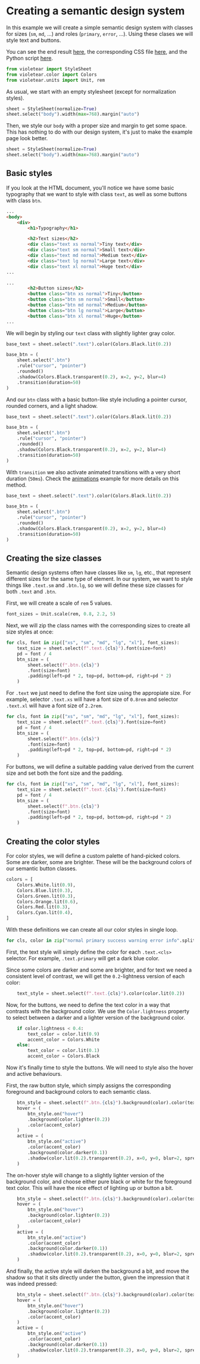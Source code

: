 # Creating a semantic design system

In this example we will create a simple semantic design system with
classes for sizes (`sm`, `md`, ...) and roles (`primary`, `error`, ...).
Using these clases we will style text and buttons.

You can see the end result [here](./semantic-design.html),
the corresponding CSS file [here](./semantic-design.css),
and the Python script [here](./semantic_design.py).



```python linenums="8" title="semantic_design.py"
from violetear import StyleSheet
from violetear.color import Colors
from violetear.units import Unit, rem
```

As usual, we start with an empty stylesheet (except for normalization styles).



```python linenums="12" hl_lines="1" title="semantic_design.py"
sheet = StyleSheet(normalize=True)  
sheet.select("body").width(max=768).margin("auto")  
```

Then, we style our `body` with a proper size and margin to get some space.
This has nothing to do with our design system, it's just to make the example page look better.



```python linenums="12" hl_lines="2" title="semantic_design.py"
sheet = StyleSheet(normalize=True)  
sheet.select("body").width(max=768).margin("auto")  
```


## Basic styles

If you look at the HTML document, you'll notice we have some basic typography that we want
to style with class `text`, as well as some buttons with class `btn`.

```html linenums="9" title="semantic-design.html"
...
<body>
    <div>
        <h1>Typography</h1>

        <h2>Text sizes</h2>
        <div class="text xs normal">Tiny text</div>
        <div class="text sm normal">Small text</div>
        <div class="text md normal">Medium text</div>
        <div class="text lg normal">Large text</div>
        <div class="text xl normal">Huge text</div>
...
```

```html linenums="30"
...
        <h2>Button sizes</h2>
        <button class="btn xs normal">Tiny</button>
        <button class="btn sm normal">Small</button>
        <button class="btn md normal">Medium</button>
        <button class="btn lg normal">Large</button>
        <button class="btn xl normal">Huge</button>
...
```

We will begin by styling our `text` class with slightly lighter gray color.



```python linenums="31" hl_lines="1" title="semantic_design.py"
base_text = sheet.select(".text").color(Colors.Black.lit(0.2))  

base_btn = (
    sheet.select(".btn")
    .rule("cursor", "pointer")  
    .rounded()  
    .shadow(Colors.Black.transparent(0.2), x=2, y=2, blur=4)  
    .transition(duration=50)  
)
```

And our `btn` class with a basic button-like style including a pointer cursor,
rounded corners, and a light shadow.



```python linenums="31" hl_lines="5 6 7" title="semantic_design.py"
base_text = sheet.select(".text").color(Colors.Black.lit(0.2))  

base_btn = (
    sheet.select(".btn")
    .rule("cursor", "pointer")  
    .rounded()  
    .shadow(Colors.Black.transparent(0.2), x=2, y=2, blur=4)  
    .transition(duration=50)  
)
```


With `transition` we also activate animated transitions with a very short
duration (`50ms`). Check the [animations](../animations/) example for more details on this method.



```python linenums="31" hl_lines="8" title="semantic_design.py"
base_text = sheet.select(".text").color(Colors.Black.lit(0.2))  

base_btn = (
    sheet.select(".btn")
    .rule("cursor", "pointer")  
    .rounded()  
    .shadow(Colors.Black.transparent(0.2), x=2, y=2, blur=4)  
    .transition(duration=50)  
)
```


## Creating the size classes

Semantic design systems often have classes like `sm`, `lg`, etc., that represent different sizes
for the same type of element.
In our system, we want to style things like `.text.sm` and `.btn.lg`, so we will define these size
classes for both `.text` and `.btn`.

First, we will create a scale of `rem` 5 values.



```python linenums="52" title="semantic_design.py"
font_sizes = Unit.scale(rem, 0.8, 2.2, 5)
```

Next, we will zip the class names with the corresponding sizes to create all size styles
at once:



```python linenums="55" hl_lines="1" title="semantic_design.py"
for cls, font in zip(["xs", "sm", "md", "lg", "xl"], font_sizes):  
    text_size = sheet.select(f".text.{cls}").font(size=font)  
    pd = font / 4  
    btn_size = (
        sheet.select(f".btn.{cls}")
        .font(size=font)  
        .padding(left=pd * 2, top=pd, bottom=pd, right=pd * 2)  
    )
```

For `.text` we just need to define the font size using the appropiate size.
For example, selector `.text.xs` will have a font size of `0.8rem` and selector
`.text.xl` will have a font size of `2.2rem`.



```python linenums="55" hl_lines="2" title="semantic_design.py"
for cls, font in zip(["xs", "sm", "md", "lg", "xl"], font_sizes):  
    text_size = sheet.select(f".text.{cls}").font(size=font)  
    pd = font / 4  
    btn_size = (
        sheet.select(f".btn.{cls}")
        .font(size=font)  
        .padding(left=pd * 2, top=pd, bottom=pd, right=pd * 2)  
    )
```


For buttons, we will define a suitable padding value derived from the current size
and set both the font size and the padding.



```python linenums="55" hl_lines="3 6 7" title="semantic_design.py"
for cls, font in zip(["xs", "sm", "md", "lg", "xl"], font_sizes):  
    text_size = sheet.select(f".text.{cls}").font(size=font)  
    pd = font / 4  
    btn_size = (
        sheet.select(f".btn.{cls}")
        .font(size=font)  
        .padding(left=pd * 2, top=pd, bottom=pd, right=pd * 2)  
    )
```


## Creating the color styles

For color styles, we will define a custom palette of hand-picked colors.
Some are darker, some are brighter.
These will be the background colors of our semantic button classes.



```python linenums="74" title="semantic_design.py"
colors = [
    Colors.White.lit(0.9),
    Colors.Blue.lit(0.3),
    Colors.Green.lit(0.3),
    Colors.Orange.lit(0.6),
    Colors.Red.lit(0.3),
    Colors.Cyan.lit(0.4),
]
```

With these definitions we can create all our color styles in single loop.



```python linenums="83" title="semantic_design.py"
for cls, color in zip("normal primary success warning error info".split(), colors):
```

First, the text style will simply define the color for each `.text.<cls>` selector.
For example, `.text.primary` will get a dark blue color.

Since some colors are darker and some are brighter, and for text we need
a consistent level of contrast, we will get the `0.2`-lightness version of
each color:



```python linenums="89" title="semantic_design.py"
    text_style = sheet.select(f".text.{cls}").color(color.lit(0.2))
```

Now, for the buttons, we need to define the text color in a way that contrasts
with the background color. We use the `Color.lightness` property to select
between a darker and a lighter version of the background color.



```python linenums="93" title="semantic_design.py"
    if color.lightness < 0.4:
        text_color = color.lit(0.9)
        accent_color = Colors.White
    else:
        text_color = color.lit(0.1)
        accent_color = Colors.Black
```

Now it's finally time to style the buttons.
We will need to style also the hover and active behaviours.

First, the raw button style, which simply assigns the corresponding
foreground and background colors to each semantic class.



```python linenums="103" hl_lines="1" title="semantic_design.py"
    btn_style = sheet.select(f".btn.{cls}").background(color).color(text_color)  
    hover = (
        btn_style.on("hover")
        .background(color.lighter(0.2))  
        .color(accent_color)  
    )
    active = (
        btn_style.on("active")
        .color(accent_color)  
        .background(color.darker(0.1))  
        .shadow(color.lit(0.2).transparent(0.2), x=0, y=0, blur=2, spread=1)  
    )
```

The on-hover style will change to a slightly lighter version of the background color,
and choose either pure black or white for the foreground text color.
This will have the nice effect of lighting up or button a bit.



```python linenums="103" hl_lines="4 5" title="semantic_design.py"
    btn_style = sheet.select(f".btn.{cls}").background(color).color(text_color)  
    hover = (
        btn_style.on("hover")
        .background(color.lighter(0.2))  
        .color(accent_color)  
    )
    active = (
        btn_style.on("active")
        .color(accent_color)  
        .background(color.darker(0.1))  
        .shadow(color.lit(0.2).transparent(0.2), x=0, y=0, blur=2, spread=1)  
    )
```


And finally, the active style will darken the background a bit, and move the shadow
so that it sits directly under the button, given the impression that it was indeed pressed:



```python linenums="103" hl_lines="9 10 11" title="semantic_design.py"
    btn_style = sheet.select(f".btn.{cls}").background(color).color(text_color)  
    hover = (
        btn_style.on("hover")
        .background(color.lighter(0.2))  
        .color(accent_color)  
    )
    active = (
        btn_style.on("active")
        .color(accent_color)  
        .background(color.darker(0.1))  
        .shadow(color.lit(0.2).transparent(0.2), x=0, y=0, blur=2, spread=1)  
    )
```


